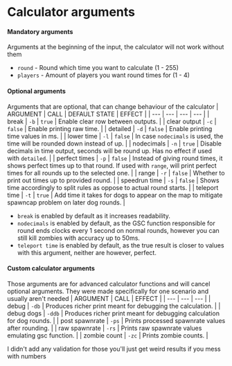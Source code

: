 # Calculator arguments

#### Mandatory arguments
Arguments at the beginning of the input, the calculator will not work without them
- `round` - Round which time you want to calculate (1 - 255)
- `players` - Amount of players you want round times for (1 - 4)

#### Optional arguments
Arguments that are optional, that can change behaviour of the calculator
| ARGUMENT | CALL | DEFAULT STATE | EFFECT |
| --- | --- | --- | --- |
| break | `-b` | `true` | Enable clear row between outputs. |
| clear output | `-c` | `false` | Enable printing raw time. |
| detailed | `-d` | `false` | Enable printing time values in ms. |
| lower time | `-l` | `false` | In case `nodecimals` is used, the time will be rounded down instead of up. |
| nodecimals | `-n` | `true` | Disable decimals in time output, seconds will be round up. Has no effect if used with `detailed`. |
| perfect times | `-p` | `false` | Instead of giving round times, it shows perfect times up to that round. If used with `range`, will print perfect times for all rounds up to the selected one. |
| range | `-r` | `false` | Whether to print out times up to provided round. |
| speedrun time | `-s` | `false` | Shows time accordingly to split rules as oppose to actual round starts. |
| teleport time | `-t` | `true` | Add time it takes for dogs to appear on the map to mitigate spawncap problem on later dog rounds. |
- `break` is enabled by default as it increases readability.
- `nodecimals` is enabled by default, as the GSC function responsible for round ends clocks every 1 second on normal rounds, however you can still kill zombies with accuracy up to 50ms.
- `teleport time` is enabled by default, as the true result is closer to values with this argument, neither are however, perfect.

#### Custom calculator arguments
Those arguments are for advanced calculator functions and will cancel optional arguments. They were made specifically for one scenario and usually aren't needed
| ARGUMENT | CALL | EFFECT |
| --- | --- | --- |
| debug | `-db` | Produces richer print meant for debugging the calculation. |
| debug dogs | `-ddb` | Produces richer print meant for debugging calculation for dog rounds. |
| post spawnrate | `-ps` | Prints processed spawnrate values after rounding. |
| raw spawnrate | `-rs` | Prints raw spawnrate values emulating gsc function. |
| zombie count | `-zc` | Prints zombie counts. |

I didn't add any validation for those you'll just get weird results if you mess with numbers